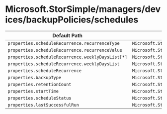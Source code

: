 # Microsoft.StorSimple/managers/devices/backupPolicies/schedules

| Default Path | Alias |
|---|---|
| `properties.scheduleRecurrence.recurrenceType` | `Microsoft.StorSimple/managers/devices/backupPolicies/schedules/scheduleRecurrence.recurrenceType` |
| `properties.scheduleRecurrence.recurrenceValue` | `Microsoft.StorSimple/managers/devices/backupPolicies/schedules/scheduleRecurrence.recurrenceValue` |
| `properties.scheduleRecurrence.weeklyDaysList[*]` | `Microsoft.StorSimple/managers/devices/backupPolicies/schedules/scheduleRecurrence.weeklyDaysList[*]` |
| `properties.scheduleRecurrence.weeklyDaysList` | `Microsoft.StorSimple/managers/devices/backupPolicies/schedules/scheduleRecurrence.weeklyDaysList` |
| `properties.scheduleRecurrence` | `Microsoft.StorSimple/managers/devices/backupPolicies/schedules/scheduleRecurrence` |
| `properties.backupType` | `Microsoft.StorSimple/managers/devices/backupPolicies/schedules/backupType` |
| `properties.retentionCount` | `Microsoft.StorSimple/managers/devices/backupPolicies/schedules/retentionCount` |
| `properties.startTime` | `Microsoft.StorSimple/managers/devices/backupPolicies/schedules/startTime` |
| `properties.scheduleStatus` | `Microsoft.StorSimple/managers/devices/backupPolicies/schedules/scheduleStatus` |
| `properties.lastSuccessfulRun` | `Microsoft.StorSimple/managers/devices/backupPolicies/schedules/lastSuccessfulRun` |

